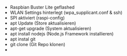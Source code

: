 * Raspbian Buster Lite geflashed
* WLAN Settings hinterlegt (wpa_supplicant.conf & ssh)
* SPI aktiviert (raspi-config)
* apt Update (Store aktualisieren)
* apt-get upgrade (System aktualisieren)
* apt install nodejs (Node.js Framework installieren)
* apt instal git
* git clone (Git Repo klonen)
* 